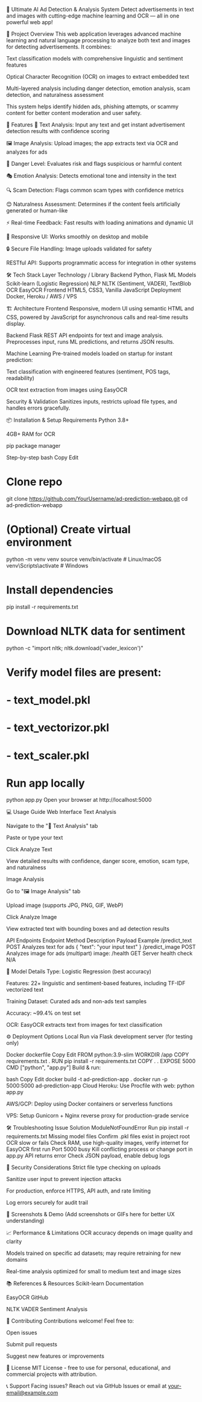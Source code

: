 🚀 Ultimate AI Ad Detection & Analysis System
Detect advertisements in text and images with cutting-edge machine learning and OCR — all in one powerful web app!

🎯 Project Overview
This web application leverages advanced machine learning and natural language processing to analyze both text and images for detecting advertisements. It combines:

Text classification models with comprehensive linguistic and sentiment features

Optical Character Recognition (OCR) on images to extract embedded text

Multi-layered analysis including danger detection, emotion analysis, scam detection, and naturalness assessment

This system helps identify hidden ads, phishing attempts, or scammy content for better content moderation and user safety.

🌟 Features
📝 Text Analysis: Input any text and get instant advertisement detection results with confidence scoring

🖼️ Image Analysis: Upload images; the app extracts text via OCR and analyzes for ads

🚦 Danger Level: Evaluates risk and flags suspicious or harmful content

🎭 Emotion Analysis: Detects emotional tone and intensity in the text

🔍 Scam Detection: Flags common scam types with confidence metrics

😊 Naturalness Assessment: Determines if the content feels artificially generated or human-like

⚡ Real-time Feedback: Fast results with loading animations and dynamic UI

📱 Responsive UI: Works smoothly on desktop and mobile

🔒 Secure File Handling: Image uploads validated for safety

RESTful API: Supports programmatic access for integration in other systems

🛠️ Tech Stack
Layer	Technology / Library
Backend	Python, Flask
ML Models	Scikit-learn (Logistic Regression)
NLP	NLTK (Sentiment, VADER), TextBlob
OCR	EasyOCR
Frontend	HTML5, CSS3, Vanilla JavaScript
Deployment	Docker, Heroku / AWS / VPS

🏗️ Architecture
Frontend
Responsive, modern UI using semantic HTML and CSS, powered by JavaScript for asynchronous calls and real-time results display.

Backend
Flask REST API endpoints for text and image analysis. Preprocesses input, runs ML predictions, and returns JSON results.

Machine Learning
Pre-trained models loaded on startup for instant prediction:

Text classification with engineered features (sentiment, POS tags, readability)

OCR text extraction from images using EasyOCR

Security & Validation
Sanitizes inputs, restricts upload file types, and handles errors gracefully.

📦 Installation & Setup
Requirements
Python 3.8+

4GB+ RAM for OCR

pip package manager

Step-by-step
bash
Copy
Edit
# Clone repo
git clone https://github.com/YourUsername/ad-prediction-webapp.git
cd ad-prediction-webapp

# (Optional) Create virtual environment
python -m venv venv
source venv/bin/activate   # Linux/macOS
venv\Scripts\activate      # Windows

# Install dependencies
pip install -r requirements.txt

# Download NLTK data for sentiment
python -c "import nltk; nltk.download('vader_lexicon')"

# Verify model files are present:
# - text_model.pkl
# - text_vectorizor.pkl
# - text_scaler.pkl

# Run app locally
python app.py
Open your browser at http://localhost:5000

💻 Usage Guide
Web Interface
Text Analysis

Navigate to the "📝 Text Analysis" tab

Paste or type your text

Click Analyze Text

View detailed results with confidence, danger score, emotion, scam type, and naturalness

Image Analysis

Go to "🖼️ Image Analysis" tab

Upload image (supports JPG, PNG, GIF, WebP)

Click Analyze Image

View extracted text with bounding boxes and ad detection results

API Endpoints
Endpoint	Method	Description	Payload Example
/predict_text	POST	Analyzes text for ads	{ "text": "your input text" }
/predict_image	POST	Analyzes image for ads (multipart)	image: <file>
/health	GET	Server health check	N/A

🔬 Model Details
Type: Logistic Regression (best accuracy)

Features: 22+ linguistic and sentiment-based features, including TF-IDF vectorized text

Training Dataset: Curated ads and non-ads text samples

Accuracy: ~99.4% on test set

OCR: EasyOCR extracts text from images for text classification

⚙️ Deployment Options
Local
Run via Flask development server (for testing only)

Docker
dockerfile
Copy
Edit
FROM python:3.9-slim
WORKDIR /app
COPY requirements.txt .
RUN pip install -r requirements.txt
COPY . .
EXPOSE 5000
CMD ["python", "app.py"]
Build & run:

bash
Copy
Edit
docker build -t ad-prediction-app .
docker run -p 5000:5000 ad-prediction-app
Cloud
Heroku: Use Procfile with web: python app.py

AWS/GCP: Deploy using Docker containers or serverless functions

VPS: Setup Gunicorn + Nginx reverse proxy for production-grade service

🛠️ Troubleshooting
Issue	Solution
ModuleNotFoundError	Run pip install -r requirements.txt
Missing model files	Confirm .pkl files exist in project root
OCR slow or fails	Check RAM, use high-quality images, verify internet for EasyOCR first run
Port 5000 busy	Kill conflicting process or change port in app.py
API returns error	Check JSON payload, enable debug logs

🔐 Security Considerations
Strict file type checking on uploads

Sanitize user input to prevent injection attacks

For production, enforce HTTPS, API auth, and rate limiting

Log errors securely for audit trail

📸 Screenshots & Demo
(Add screenshots or GIFs here for better UX understanding)

📈 Performance & Limitations
OCR accuracy depends on image quality and clarity

Models trained on specific ad datasets; may require retraining for new domains

Real-time analysis optimized for small to medium text and image sizes

📚 References & Resources
Scikit-learn Documentation

EasyOCR GitHub

NLTK VADER Sentiment Analysis

🤝 Contributing
Contributions welcome! Feel free to:

Open issues

Submit pull requests

Suggest new features or improvements

📄 License
MIT License - free to use for personal, educational, and commercial projects with attribution.

📞 Support
Facing issues? Reach out via GitHub Issues or email at your-email@example.com
